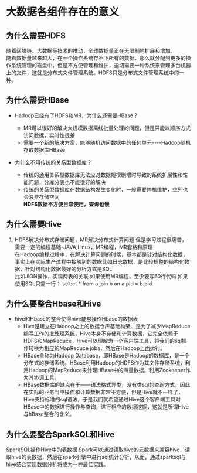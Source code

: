 # 大数据各组件存在的意义  

## 为什么需要HDFS  
随着区块链、大数据等技术的推动，全球数据量正在无限制地扩展和增加。  
随着数据量越来越大，在一个操作系统存不下所有的数据，那么就分配到更多的操作系统管理的磁盘中，但是不方便管理和维护，迫切需要一种系统来管理多台机器上的文件，这就是分布式文件管理系统。HDFS只是分布式文件管理系统中的一种。  


## 为什么需要HBase
* Hadoop已经有了HDFS和MR，为什么还需要HBase？  
	* MR可以很好的解决大规模数据离线批量处理的问题，但是只能以顺序方式访问数据，实时性很差
	* 需要一个新的解决方案，能够随机访问数据中的任何单元----Hadoop随机存取数据库HBase

* 为什么不用传统的关系型数据库？
	* 传统的通用关系型数据库无法应对数据规模剧增时导致的系统扩展性和性能问题，分库分表也不能很好的解决
	* 传统的关系型数据库在数据结构发生变化时，一般需要停机维护，空列也会浪费存储空间  
**HDFS数据不方便日常使用，查询也慢**

## 为什么需要Hive 
1. HDFS解决分布式存储问题，MR解决分布式计算问题
但是学习过程很痛苦，需要一定的编程基础-JAVA,Linux，MR编程，MR套路和原理  
在Hadoop编程过程中，在解决计算问题的时候，基本都是针对结构化数据，事实上在实际生产过程中接触到的数据比如日志数据，是比较规整的结构化数据，针对结构化数据最好的分析方式是SQL  
比如JION操作，实现两表的关联
如果使用MR编程，至少要写60行代码
如果使用SQL只需一行：
select * from a join b on a.pid = b.pid 

## 为什么要整合Hbase和Hive  
* hive和Hbase的整合使得hive能够操作Hbase的数据表  
	* Hive是建立在Hadoop之上的数据仓库基础构架、是为了减少MapReduce编写工作的批处理系统，Hive本身不存储和计算数据，它完全依赖于HDFS和MapReduce。Hive可以理解为一个客户端工具，将我们的sql操作转换为相应的MapReduce jobs，然后在Hadoop上面运行。   
	* HBase全称为Hadoop Database，即HBase是Hadoop的数据库，是一个分布式的存储系统。HBase利用Hadoop的HDFS作为其文件存储系统，利用Hadoop的MapReduce来处理HBase中的海量数据。利用Zookeeper作为其协调工具。   
	* HBase数据库的缺点在于——语法格式异类，没有类sql的查询方式，因此在实际的业务当中操作和计算数据非常不方便，但是Hive就不一样了，Hive支持标准的sql语法，于是我们就希望通过Hive这个客户端工具对HBase中的数据进行操作与查询，进行相应的数据挖掘，这就是所谓Hive与hBase整合的含义。  

## 为什么要整合SparkSQL和Hive
SparkSQL操作Hive中的表数据
Spark可以通过读取hive的元数据来兼容hive，读取hive的表数据，然后在spark引擎中进行sql统计分析，从而，通过sparksql与hive结合实现数据分析将成为一种最佳实践。
